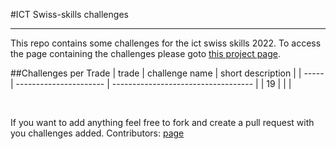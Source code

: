#ICT Swiss-skills challenges

---

This repo contains some challenges for the ict swiss skills 2022.
To access the page containing the challenges please goto [this project page](http://bissbert.github.io/ict_swissskills_challenge).

##Challenges per Trade
| trade | challenge name         | short description                   |
| ----- | ---------------------- | ----------------------------------- |
| 19    |                        |                                     |

<br>

If you want to add anything feel free to fork and create a pull request with you challenges added.
Contributors: [page](./contributors.md)